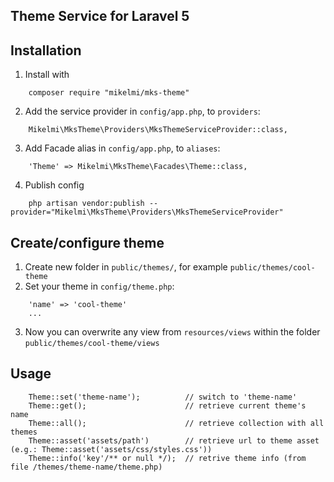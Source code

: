 ## Theme Service for Laravel 5

## Installation

1. Install with
```
    composer require "mikelmi/mks-theme"
```
2. Add the service provider in `config/app.php`, to `providers`:
```
    Mikelmi\MksTheme\Providers\MksThemeServiceProvider::class,
```    
3. Add Facade alias in `config/app.php`, to `aliases`:
```
    'Theme' => Mikelmi\MksTheme\Facades\Theme::class,
```
4. Publish config
```    
    php artisan vendor:publish --provider="Mikelmi\MksTheme\Providers\MksThemeServiceProvider"
```

## Create/configure theme

1. Create new folder in `public/themes/`, for example `public/themes/cool-theme`
2. Set your theme in `config/theme.php`:
```
    'name' => 'cool-theme'
    ...
```    
3. Now you can overwrite any view from `resources/views` within the folder `public/themes/cool-theme/views`

## Usage
```
    Theme::set('theme-name');          // switch to 'theme-name'
    Theme::get();                      // retrieve current theme's name
    Theme::all();                      // retrieve collection with all themes
    Theme::asset('assets/path')        // retrieve url to theme asset (e.g.: Theme::asset('assets/css/styles.css')) 
    Theme::info('key'/** or null */);  // retrive theme info (from file /themes/theme-name/theme.php)
    
```